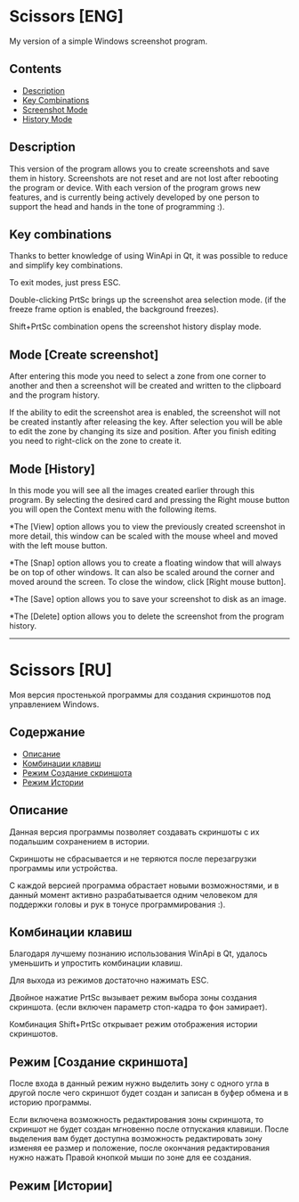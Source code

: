 # Scissors [ENG]
My version of a simple Windows screenshot program.

## Contents
- [Description](#Description)
- [Key Combinations](#Key-Combinations)
- [Screenshot Mode](#Mode-Create-screenshot)
- [History Mode](#Mode-History)

## Description
This version of the program allows you to create screenshots and save them in history. 
Screenshots are not reset and are not lost after rebooting the program or device. 
With each version of the program grows new features, and is currently being actively developed by one person to support the head and hands in the tone of programming :).

## Key combinations

Thanks to better knowledge of using WinApi in Qt, it was possible to reduce and simplify key combinations.

To exit modes, just press ESC.

Double-clicking PrtSc brings up the screenshot area selection mode. (if the freeze frame option is enabled, the background freezes).

Shift+PrtSc combination opens the screenshot history display mode.

## Mode [Create screenshot]

  After entering this mode you need to select a zone from one corner to another and then a screenshot will be created and written to the clipboard and the program history.

  If the ability to edit the screenshot area is enabled, the screenshot will not be created instantly after releasing the key. After selection you will be able to edit the zone by changing its size and position.
After you finish editing you need to right-click on the zone to create it.

## Mode [History]

  In this mode you will see all the images created earlier through this program. By selecting the desired card and pressing the Right mouse button you will open the Context menu with the following items.
  
  *The [View] option allows you to view the previously created screenshot in more detail, this window can be scaled with the mouse wheel and moved with the left mouse button.
  
  *The [Snap] option allows you to create a floating window that will always be on top of other windows. It can also be scaled around the corner and moved around the screen. To close the window, click [Right mouse button].

  *The [Save] option allows you to save your screenshot to disk as an image. 
  
  *The [Delete] option allows you to delete the screenshot from the program history.

 ---

# Scissors [RU]
Моя версия простенькой программы для создания скриншотов под управлением Windows.

## Содержание
- [Описание](#Описание)
- [Комбинации клавиш](#Комбинации-клавиш)
- [Режим Создание скриншота](#Режим-Создание-скриншота)
- [Режим Истории](#Режим-Истории)

## Описание
Данная версия программы позволяет создавать скриншоты с их подальшим сохранением в истории.

Скриншоты не сбрасывается и не теряются после перезагрузки программы или устройства. 

С каждой версией программа обрастает новыми возможностями, и в данный момент активно разрабатывается одним человеком для поддержки головы и рук в тонусе программирования :).

## Комбинации клавиш

Благодаря лучшему познанию использования WinApi в Qt, удалось уменьшить и упростить комбинации клавиш.

Для выхода из режимов достаточно нажимать ESC.

Двойное нажатие PrtSc вызывает режим выбора зоны создания скриншота. (если включен параметр стоп-кадра то фон замирает).

Комбинация Shift+PrtSc открывает режим отображения истории скриншотов.

## Режим [Создание скриншота]

  После входа в данный режим нужно выделить зону с одного угла в другой после чего скриншот будет создан и записан в буфер обмена и в историю программы.

  Если включена возможность редактирования зоны скриншота, то скриншот не будет создан мгновенно после отпускания клавиши. После выделения вам будет доступна возможность редактировать зону изменяя ее размер и положение, после
окончания редактирования нужно нажать Правой кнопкой мыши по зоне для ее создания.

## Режим [Истории]
